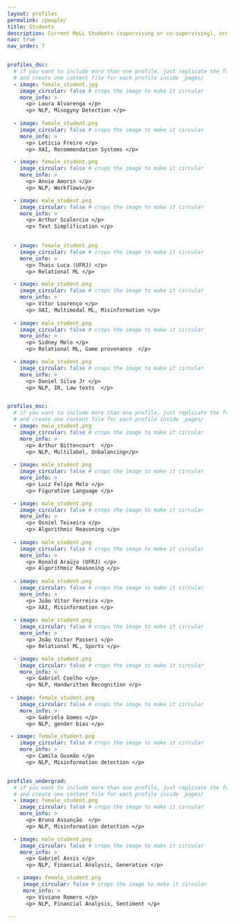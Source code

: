```yaml
---
layout: profiles
permalink: /people/
title: Students
description: Current MeLL Students (supervising or co-supervising), ordered by starting date.
nav: true
nav_order: 7


profiles_dsc:
  # if you want to include more than one profile, just replicate the following block
  # and create one content file for each profile inside _pages/
  - image: female_student.jpg
    image_circular: false # crops the image to make it circular
    more_info: >
      <p> Laura Alvarenga </p>
      <p> NLP, Misogyny Detection </p>
      
  - image: female_student.png
    image_circular: false # crops the image to make it circular
    more_info: >
      <p> Letícia Freire </p>
      <p> XAI, Recommendation Systems </p>

  - image: female_student.png
    image_circular: false # crops the image to make it circular
    more_info: >
      <p> Annie Amorin </p>
      <p> NLP, Workflows</p>

  - image: male_student.png
    image_circular: false # crops the image to make it circular
    more_info: >
      <p> Arthur Scalercio </p>
      <p> Text Simplification </p>

            
  - image: female_student.png
    image_circular: false # crops the image to make it circular
    more_info: >
      <p> Thais Luca (UFRJ) </p>
      <p> Relational ML </p>

  - image: male_student.png
    image_circular: false # crops the image to make it circular
    more_info: >
      <p> Vítor Lourenço </p>
      <p> XAI, Multimodal ML, Misinformation </p>
      
  - image: male_student.png
    image_circular: false # crops the image to make it circular
    more_info: >
      <p> Sidney Melo </p>
      <p> Relational ML, Game provenance  </p>

  - image: male_student.png
    image_circular: false # crops the image to make it circular
    more_info: >
      <p> Daniel Silva Jr </p>
      <p> NLP, IR, Law texts  </p>


profiles_msc:
  # if you want to include more than one profile, just replicate the following block
  # and create one content file for each profile inside _pages/
  - image: male_student.png
    image_circular: false # crops the image to make it circular
    more_info: >
      <p> Arthur Bittencourt  </p>
      <p> NLP, Multilabel, Unbalancing</p>
      
  - image: male_student.png
    image_circular: false # crops the image to make it circular
    more_info: >
      <p> Luiz Felipe Melo </p>
      <p> Figurative Language </p>

  - image: male_student.png
    image_circular: false # crops the image to make it circular
    more_info: >
      <p> Osniel Teixeira </p>
      <p> Algorithmic Reasoning </p>
      
  - image: male_student.png
    image_circular: false # crops the image to make it circular
    more_info: >
      <p> Ronald Araújo (UFRJ) </p>
      <p> Algorithmic Reasoning </p>
 
  - image: male_student.png
    image_circular: false # crops the image to make it circular
    more_info: >
      <p> João Vítor Ferreira </p>
      <p> XAI, Misinformation </p>
  
  - image: male_student.png
    image_circular: false # crops the image to make it circular
    more_info: >
      <p> João Victor Passeri </p>
      <p> Relational ML, Sports </p>

  - image: male_student.png
    image_circular: false # crops the image to make it circular
    more_info: >
      <p> Gabriel Coelho </p>
      <p> NLP, Handwritten Recognition </p>
      
 - image: female_student.png
    image_circular: false # crops the image to make it circular
    more_info: >
      <p> Gabriela Gomes </p>
      <p> NLP, gender bias </p>

 - image: female_student.png
    image_circular: false # crops the image to make it circular
    more_info: >
      <p> Camila Gusmão </p>
      <p> NLP, Misinformation detection </p>


profiles_undergrad:
  # if you want to include more than one profile, just replicate the following block
  # and create one content file for each profile inside _pages/
  - image: female_student.png
    image_circular: false # crops the image to make it circular
    more_info: >
      <p> Bruna Assunção  </p>
      <p> NLP, Misinformation detection </p>

  - image: male_student.png
    image_circular: false # crops the image to make it circular
    more_info: >
      <p> Gabriel Assis </p>
      <p> NLP, Financial Analysis, Generative </p>

   - image: female_student.png
     image_circular: false # crops the image to make it circular
     more_info: >
      <p> Viviane Romero </p>
      <p> NLP, Financial Analysis, Sentiment </p>

---
```


